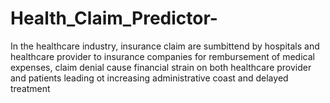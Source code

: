# Health_Claim_Predictor-
In the healthcare industry, insurance claim are sumbittend by hospitals and healthcare provider to insurance companies for rembursement of medical expenses, claim denial cause financial strain on both healthcare provider and patients leading ot increasing administrative coast and delayed treatment
